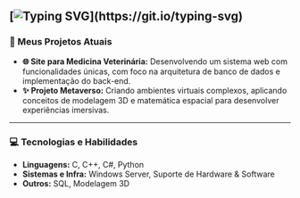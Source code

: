 [![Typing SVG](https://readme-typing-svg.demolab.com?font=Fira+Code&duration=4000&pause=500&color=3E1AF7&background=33FF3900&center=true&vCenter=true&multiline=true&width=500&height=125&lines=My+name+is+Jos%C3%A9+Gabriel;I'm+a+computer+science+student.)](https://git.io/typing-svg)
---------------------------------------------------------------------------------------------------------------------------------
### 🚀 Meus Projetos Atuais

-   **🌐 Site para Medicina Veterinária:** Desenvolvendo um sistema web com funcionalidades únicas, com foco na arquitetura de banco de dados e implementação do back-end.
-   **✨ Projeto Metaverso:** Criando ambientes virtuais complexos, aplicando conceitos de modelagem 3D e matemática espacial para desenvolver experiências imersivas.

---

### 💻 Tecnologias e Habilidades

-   **Linguagens:** C, C++, C#, Python
-   **Sistemas e Infra:** Windows Server, Suporte de Hardware & Software
-   **Outros:** SQL, Modelagem 3D
